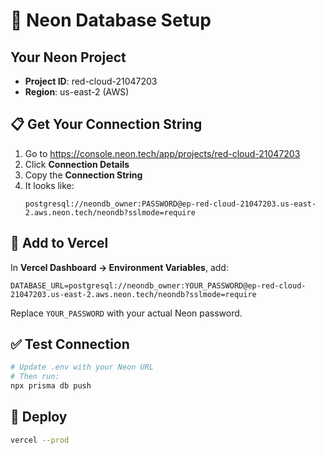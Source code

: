 # 🐘 Neon Database Setup

## Your Neon Project
- **Project ID**: red-cloud-21047203
- **Region**: us-east-2 (AWS)

## 📋 Get Your Connection String

1. Go to https://console.neon.tech/app/projects/red-cloud-21047203
2. Click **Connection Details**
3. Copy the **Connection String**
4. It looks like:
   ```
   postgresql://neondb_owner:PASSWORD@ep-red-cloud-21047203.us-east-2.aws.neon.tech/neondb?sslmode=require
   ```

## 🔧 Add to Vercel

In **Vercel Dashboard → Environment Variables**, add:

```
DATABASE_URL=postgresql://neondb_owner:YOUR_PASSWORD@ep-red-cloud-21047203.us-east-2.aws.neon.tech/neondb?sslmode=require
```

Replace `YOUR_PASSWORD` with your actual Neon password.

## ✅ Test Connection

```bash
# Update .env with your Neon URL
# Then run:
npx prisma db push
```

## 🚀 Deploy

```bash
vercel --prod
```
